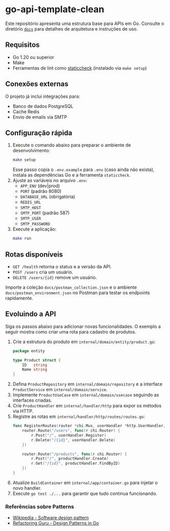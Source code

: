 # go-api-template-clean

Este repositório apresenta uma estrutura base para APIs em Go.
Consulte o diretório [`docs`](docs/README.md) para detalhes de arquitetura e instruções de uso.

## Requisitos

- Go 1.20 ou superior
- Make
- Ferramentas de lint como [staticcheck](https://staticcheck.io) (instalado via `make setup`)

## Conexões externas

O projeto já inclui integrações para:

- Banco de dados PostgreSQL
- Cache Redis
- Envio de emails via SMTP

## Configuração rápida

1. Execute o comando abaixo para preparar o ambiente de desenvolvimento:
   ```bash
   make setup
   ```
   Esse passo copia o `.env.example` para `.env` (caso ainda não exista), instala as dependências Go e a ferramenta `staticcheck`.
2. Ajuste as variáveis no arquivo `.env`:
   - `APP_ENV` (dev|prod)
   - `PORT` (padrão 8080)
   - `DATABASE_URL` (obrigatória)
   - `REDIS_URL`
   - `SMTP_HOST`
   - `SMTP_PORT` (padrão 587)
   - `SMTP_USER`
   - `SMTP_PASSWORD`
3. Execute a aplicação:
   ```bash
   make run
   ```

## Rotas disponíveis

- `GET /health` retorna o status e a versão da API.
- `POST /users` cria um usuário.
- `DELETE /users/{id}` remove um usuário.

Importe a coleção `docs/postman_collection.json` e o ambiente `docs/postman_environment.json` no Postman para testar os endpoints rapidamente.

## Evoluindo a API

Siga os passos abaixo para adicionar novas funcionalidades. O exemplo a seguir mostra como criar uma rota para cadastro de produtos.

1. Crie a estrutura do produto em `internal/domain/entity/product.go`:
   ```go
   package entity

   type Product struct {
       ID   string
       Name string
   }
   ```
2. Defina `ProductRepository` em `internal/domain/repository` e a interface `ProductService` em `internal/domain/service`.
3. Implemente `ProductUseCase` em `internal/domain/usecase` seguindo as interfaces criadas.
4. Crie `ProductHandler` em `internal/handler/http` para expor os métodos via HTTP.
5. Registre as rotas em `internal/handler/http/routes/routes.go`:
   ```go
   func RegisterRoutes(router *chi.Mux, userHandler *http.UserHandler, productHandler *http.ProductHandler) {
       router.Route("/users", func(r chi.Router) {
           r.Post("/", userHandler.Register)
           r.Delete("/{id}", userHandler.Delete)
       })

       router.Route("/products", func(r chi.Router) {
           r.Post("/", productHandler.Create)
           r.Get("/{id}", productHandler.FindByID)
       })
   }
   ```
6. Atualize `BuildContainer` em `internal/app/container.go` para injetar o novo handler.
7. Execute `go test ./...` para garantir que tudo continua funcionando.

### Referências sobre Patterns
- [Wikipedia - Software design pattern](https://en.wikipedia.org/wiki/Software_design_pattern)
- [Refactoring Guru - Design Patterns in Go](https://refactoring.guru/design-patterns/go)
